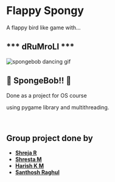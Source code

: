 # Flappy Spongy
A flappy bird like game with...

##	\*\*\* dRuMroLl \*\*\*
![spongebob dancing gif](assets/spongebob.gif)
## :yellow_heart: SpongeBob!! :yellow_heart:

Done as a project for OS course

using pygame library and multithreading.

<br>

Group project done by 
-
* __[Shreja R](https://github.com/shreja2000)__
* __[Shresta M](https://github.com/shresta-m)__
* __[Harish K M](https://github.com/HarishKMurali)__
* __[Santhosh Raghul](https://github.com/santhosh-raghul)__
